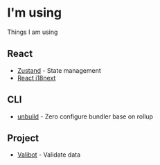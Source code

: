 # I'm using
Things I am using

## React
- [Zustand](https://docs.pmnd.rs/zustand/getting-started/introduction) - State management
- [React i18next](https://react.i18next.com/)

## CLI
- [unbuild](https://www.npmjs.com/package/unbuild) - Zero configure bundler base on rollup

## Project
- [Valibot](https://valibot.dev/guides/introduction/) - Validate data
